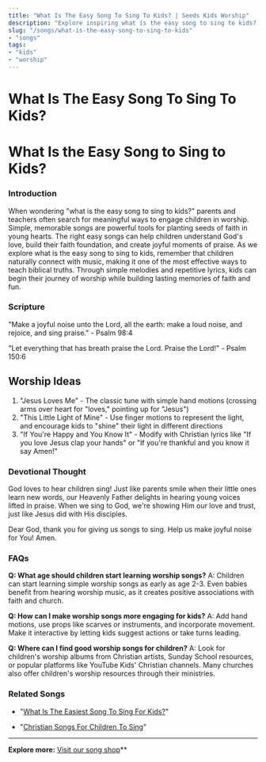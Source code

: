 ```yaml
---
title: "What Is The Easy Song To Sing To Kids? | Seeds Kids Worship"
description: "Explore inspiring what is the easy song to sing to kids? for children's worship and faith development. Biblical music resources for families and ministry."
slug: "/songs/what-is-the-easy-song-to-sing-to-kids"
- "songs"
tags:
- "kids"
- "worship"
---
```


# What Is The Easy Song To Sing To Kids?

# What Is the Easy Song to Sing to Kids?
### Introduction
When wondering "what is the easy song to sing to kids?" parents and teachers often search for meaningful ways to engage children in worship. Simple, memorable songs are powerful tools for planting seeds of faith in young hearts. The right easy songs can help children understand God's love, build their faith foundation, and create joyful moments of praise. As we explore what is the easy song to sing to kids, remember that children naturally connect with music, making it one of the most effective ways to teach biblical truths. Through simple melodies and repetitive lyrics, kids can begin their journey of worship while building lasting memories of faith and fun.

### Scripture
"Make a joyful noise unto the Lord, all the earth: make a loud noise, and rejoice, and sing praise." - Psalm 98:4

"Let everything that has breath praise the Lord. Praise the Lord!" - Psalm 150:6

## Worship Ideas
1. "Jesus Loves Me" - The classic tune with simple hand motions (crossing arms over heart for "loves," pointing up for "Jesus")
2. "This Little Light of Mine" - Use finger motions to represent the light, and encourage kids to "shine" their light in different directions
3. "If You're Happy and You Know It" - Modify with Christian lyrics like "If you love Jesus clap your hands" or "If you're thankful and you know it say Amen!"

### Devotional Thought
God loves to hear children sing! Just like parents smile when their little ones learn new words, our Heavenly Father delights in hearing young voices lifted in praise. When we sing to God, we're showing Him our love and trust, just like Jesus did with His disciples.

Dear God, thank you for giving us songs to sing. Help us make joyful noise for You! Amen.

### FAQs
**Q: What age should children start learning worship songs?**
A: Children can start learning simple worship songs as early as age 2-3. Even babies benefit from hearing worship music, as it creates positive associations with faith and church.

**Q: How can I make worship songs more engaging for kids?**
A: Add hand motions, use props like scarves or instruments, and incorporate movement. Make it interactive by letting kids suggest actions or take turns leading.

**Q: Where can I find good worship songs for children?**
A: Look for children's worship albums from Christian artists, Sunday School resources, or popular platforms like YouTube Kids' Christian channels. Many churches also offer children's worship resources through their ministries.

### Related Songs

- "[What Is The Easiest Song To Sing For Kids?](/songs/what-is-the-easiest-song-to-sing-for-kids/)"

- "[Christian Songs For Children To Sing](/songs/christian-songs-for-children-to-sing/)"

---

**Explore more:** [Visit our song shop](https://seedskidsworship.com/shop)**

<!-- Schema Markup -->
<script type="application/ld+json">
{
  "@context": "https://schema.org",
  "@type": "MusicRecording",
  "name": "What Is The Easy Song To Sing To Kids?",
  "byArtist": {
    "@type": "MusicGroup",
    "name": "Seeds Kids Worship"
  },
  "isFamilyFriendly": true,
  "url": "https://seedskidsworship.com/songs/what-is-the-easy-song-to-sing-to-kids/"
}
</script>